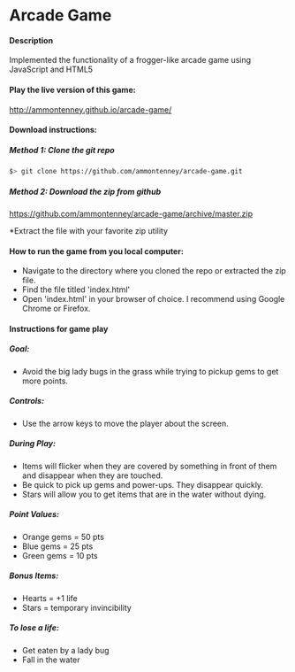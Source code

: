 Arcade Game
===============================

#### Description

Implemented the functionality of a frogger-like arcade game using JavaScript and HTML5

#### Play the live version of this game:
http://ammontenney.github.io/arcade-game/

#### Download instructions:

##### Method 1: Clone the git repo

```bash
$> git clone https://github.com/ammontenney/arcade-game.git
```

##### Method 2: Download the zip from github

https://github.com/ammontenney/arcade-game/archive/master.zip

*Extract the file with your favorite zip utility

#### How to run the game from you local computer:

- Navigate to the directory where you cloned the repo or extracted the zip file.
- Find the file titled 'index.html'
- Open 'index.html' in your browser of choice. I recommend using Google Chrome or Firefox.

#### Instructions for game play

##### Goal:
- Avoid the big lady bugs in the grass while trying to pickup gems to get more points.

##### Controls:
- Use the arrow keys to move the player about the screen.

##### During Play:
- Items will flicker when they are covered by something in front of them and disappear when they are touched.
- Be quick to pick up gems and power-ups. They disappear quickly.
- Stars will allow you to get items that are in the water without dying.

##### Point Values:
- Orange gems = 50 pts
- Blue gems = 25 pts
- Green gems = 10 pts

##### Bonus Items:
- Hearts = +1 life
- Stars = temporary invincibility

##### To lose a life:
- Get eaten by a lady bug
- Fall in the water
